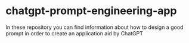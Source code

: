 # chatgpt-prompt-engineering-app
In these repository you can find information about how to design a good prompt in order to create an application aid by ChatGPT
